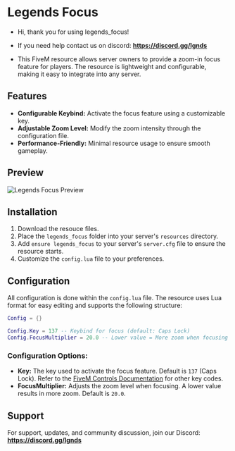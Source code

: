# Legends Focus

* Hi, thank you for using legends_focus!

* If you need help contact us on discord: **https://discord.gg/lgnds**

* This FiveM resource allows server owners to provide a zoom-in focus feature for players. The resource is lightweight and configurable, making it easy to integrate into any server.

## Features

* **Configurable Keybind:** Activate the focus feature using a customizable key.
* **Adjustable Zoom Level:** Modify the zoom intensity through the configuration file.
* **Performance-Friendly:** Minimal resource usage to ensure smooth gameplay.

## Preview

![Legends Focus Preview](https://i.postimg.cc/59sQmPyV/312-ezgif-com-optimize.gif)

## Installation

1. Download the resouce files.
2. Place the `legends_focus` folder into your server's `resources` directory.
3. Add `ensure legends_focus` to your server's `server.cfg` file to ensure the resource starts.
4. Customize the `config.lua` file to your preferences.

## Configuration

All configuration is done within the `config.lua` file. The resource uses Lua format for easy editing and supports the following structure:

```lua
Config = {}

Config.Key = 137 -- Keybind for focus (default: Caps Lock)
Config.FocusMultiplier = 20.0 -- Lower value = More zoom when focusing
```

### Configuration Options:
- **Key:** The key used to activate the focus feature. Default is `137` (Caps Lock). Refer to the [FiveM Controls Documentation](https://docs.fivem.net/docs/game-references/controls/#controls) for other key codes.
- **FocusMultiplier:** Adjusts the zoom level when focusing. A lower value results in more zoom. Default is `20.0`.

## Support

For support, updates, and community discussion, join our Discord: **https://discord.gg/lgnds**
